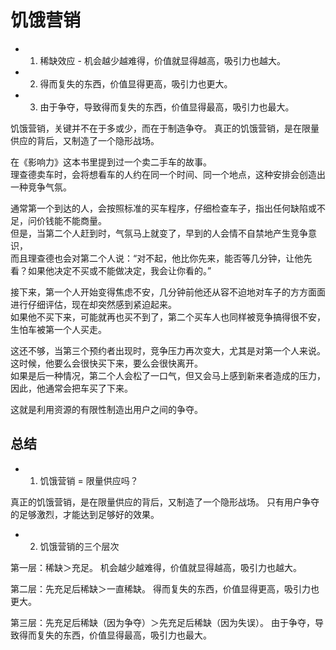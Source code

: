# 饥饿营销

* 1. 稀缺效应 - 机会越少越难得，价值就显得越高，吸引力也越大。  
* 2. 得而复失的东西，价值显得更高，吸引力也更大。  
* 3. 由于争夺，导致得而复失的东西，价值显得最高，吸引力也最大。  

饥饿营销，关键并不在于多或少，而在于制造争夺。
真正的饥饿营销，是在限量供应的背后，又制造了一个隐形战场。

在《影响力》这本书里提到过一个卖二手车的故事。  
理查德卖车时，会将想看车的人约在同一个时间、同一个地点，这种安排会创造出一种竞争气氛。  

通常第一个到达的人，会按照标准的买车程序，仔细检查车子，指出任何缺陷或不足，问价钱能不能商量。  
但是，当第二个人赶到时，气氛马上就变了，早到的人会情不自禁地产生竞争意识，    
而且理查德也会对第二个人说：“对不起，他比你先来，能否等几分钟，让他先看？如果他决定不买或不能做决定，我会让你看的。”   

接下来，第一个人开始变得焦虑不安，几分钟前他还从容不迫地对车子的方方面面进行仔细评估，现在却突然感到紧迫起来。  
如果他不买下来，可能就再也买不到了，第二个买车人也同样被竞争搞得很不安，生怕车被第一个人买走。  

这还不够，当第三个预约者出现时，竞争压力再次变大，尤其是对第一个人来说。  
这时候，他要么会很快买下来，要么会很快离开。  
如果是后一种情况，第二个人会松了一口气，但又会马上感到新来者造成的压力，因此，他通常会把车买了下来。  

这就是利用资源的有限性制造出用户之间的争夺。  

## 总结

* 1. 饥饿营销 = 限量供应吗？  

真正的饥饿营销，是在限量供应的背后，又制造了一个隐形战场。
只有用户争夺的足够激烈，才能达到足够好的效果。

* 2. 饥饿营销的三个层次  

第一层：稀缺＞充足。
机会越少越难得，价值就显得越高，吸引力也越大。

第二层：先充足后稀缺＞一直稀缺。
得而复失的东西，价值显得更高，吸引力也更大。

第三层：先充足后稀缺（因为争夺）＞先充足后稀缺（因为失误）。
由于争夺，导致得而复失的东西，价值显得最高，吸引力也最大。

